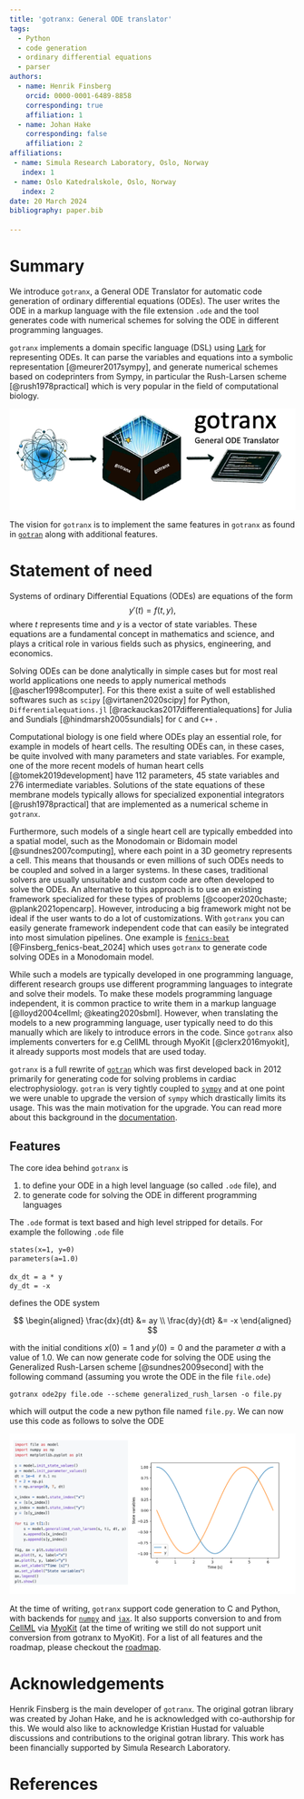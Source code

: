 ```yaml
---
title: 'gotranx: General ODE translator'
tags:
  - Python
  - code generation
  - ordinary differential equations
  - parser
authors:
  - name: Henrik Finsberg
    orcid: 0000-0001-6489-8858
    corresponding: true
    affiliation: 1
  - name: Johan Hake
    corresponding: false
    affiliation: 2
affiliations:
 - name: Simula Research Laboratory, Oslo, Norway
   index: 1
 - name: Oslo Katedralskole, Oslo, Norway
   index: 2
date: 20 March 2024
bibliography: paper.bib

---
```


# Summary

We introduce `gotranx`, a General ODE Translator for automatic code generation of ordinary differential equations (ODEs). The user writes the ODE in a markup language with the file extension `.ode` and the tool generates code with numerical schemes for solving the ODE in different programming languages.

`gotranx` implements a domain specific language (DSL) using [Lark](https://github.com/lark-parser/lark) for representing ODEs. It can parse the variables and equations into a symbolic representation [@meurer2017sympy], and generate numerical schemes based on codeprinters from Sympy, in particular the Rush-Larsen scheme [@rush1978practical] which is very popular in the field of computational biology.

![Logo of the software that illustrates that you taka a dynamical system (i.e an ODE) and uses `gotranx` (i.e a black box) to turn the ODE into computer code](../docs/_static/logo.png)

The vision for `gotranx` is to implement the same features in `gotranx` as found in [`gotran`](https://github.com/ComputationalPhysiology/gotran) along with additional features.

# Statement of need

Systems of ordinary Differential Equations (ODEs) are equations of the form
$$
y'(t) = f(t, y),
$$
where $t$ represents time and $y$ is a vector of state variables. These equations are a fundamental concept in mathematics and science, and plays a critical role in various fields such as physics, engineering, and economics.

Solving ODEs can be done analytically in simple cases but for most real world applications one needs to apply numerical methods [@ascher1998computer]. For this there exist a suite of well established softwares such as `scipy` [@virtanen2020scipy] for Python, `Differentialequations.jl` [@rackauckas2017differentialequations] for Julia and Sundials [@hindmarsh2005sundials] for `C` and `C++` .

Computational biology is one field where ODEs play an essential role, for example in models of heart cells. The resulting ODEs can, in these cases, be quite involved with many parameters and state variables. For example, one of the more recent models of human heart cells [@tomek2019development] have 112 parameters, 45 state variables and 276 intermediate variables. Solutions of the state equations of these membrane models typically allows for specialized exponential integrators [@rush1978practical] that are implemented as a numerical scheme in `gotranx`.

Furthermore, such models of a single heart cell are typically embedded into a spatial model, such as the Monodomain or Bidomain model [@sundnes2007computing], where each point in a 3D geometry represents a cell. This means that thousands or even millions of such ODEs needs to be coupled and solved in a larger systems. In these cases, traditional solvers are usually unsuitable and custom code are often developed to solve the ODEs. An alternative to this approach is to use an existing framework specialized for these types of problems [@cooper2020chaste; @plank2021opencarp]. However, introducing a big framework might not be ideal if the user wants to do a lot of customizations. With `gotranx` you can easily generate framework independent code that can easily be integrated into most simulation pipelines. One example is [`fenics-beat`](https://github.com/finsberg/fenics-beat) [@Finsberg_fenics-beat_2024] which uses `gotranx` to generate code solving ODEs in a Monodomain model.

While such a models are typically developed in one programming language, different research groups use different programming languages to integrate and solve their models. To make these models programming language independent, it is common practice to write them in a markup language [@lloyd2004cellml; @keating2020sbml]. However, when translating the models to a new programming language, user typically need to do this manually which are likely to introduce errors in the code. Since `gotranx` also implements converters for e.g CellML through MyoKit [@clerx2016myokit], it already supports most models that are used today.

`gotranx` is a full rewrite of [`gotran`](https://github.com/ComputationalPhysiology/gotran) which was first developed back in 2012 primarily for generating code for solving problems in cardiac electrophysiology. `gotran` is very tightly coupled to [`sympy`](https://www.sympy.org/en/index.html) and at one point we were unable to upgrade the version of `sympy` which drastically limits its usage. This was the main motivation for the upgrade. You can read more about this background in the [documentation](https://finsberg.github.io/gotranx/docs/history.html).

## Features
The core idea behind `gotranx` is

1. to define your ODE in a high level language (so called `.ode` file), and
2. to generate code for solving the ODE in different programming languages

The `.ode` format is text based and high level stripped for details. For example the following `.ode` file
```
states(x=1, y=0)
parameters(a=1.0)

dx_dt = a * y
dy_dt = -x
```
defines the ODE system

$$
\begin{aligned}
\frac{dx}{dt} &= ay \\
\frac{dy}{dt} &= -x
\end{aligned}
$$

with the initial conditions $x(0) = 1$ and $y(0) = 0$ and the parameter $a$ with a value of 1.0. We can now generate code for solving the ODE using the Generalized Rush-Larsen scheme [@sundnes2009second] with the following command (assuming you wrote the ODE in the file `file.ode`)
```
gotranx ode2py file.ode --scheme generalized_rush_larsen -o file.py
```
which will output the code a new python file named `file.py`. We can now use this code as follows to solve the ODE

![Example of code from loading and solving an ODE with the code generated from `gotranx`. On the right we see the solution.](ode_example.png)


At the time of writing, `gotranx` support code generation to C and Python, with backends for [`numpy`](https://numpy.org) and [`jax`](https://jax.readthedocs.io/). It also supports conversion to and from [CellML](https://www.cellml.org) via [MyoKit](https://myokit.org) (at the time of writing we still do not support unit conversion from gotranx to MyoKit). For a list of all features and the roadmap, please checkout the [roadmap](https://finsberg.github.io/gotranx/docs/roadmap.html).



# Acknowledgements
Henrik Finsberg is the main developer of `gotranx`. The original gotran library was created by Johan Hake, and he is acknowledged with co-authorship for this.
We would also like to acknowledge Kristian Hustad for valuable discussions and contributions to the original gotran library. This work has been financially supported by Simula Research Laboratory.

# References
